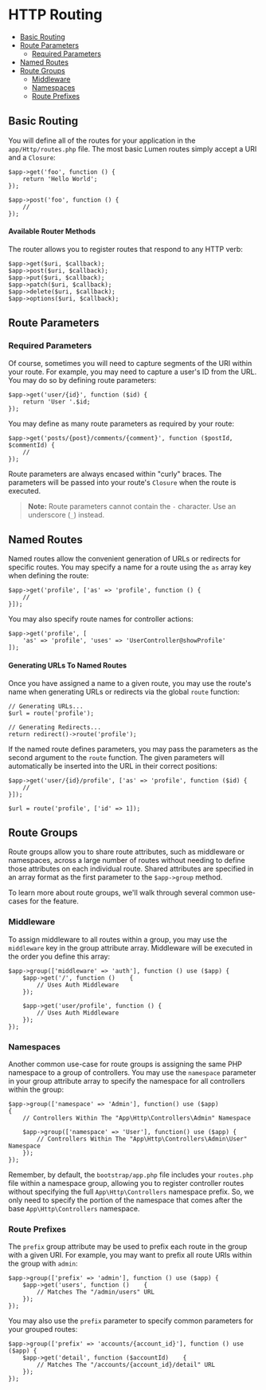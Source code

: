 # HTTP Routing

- [Basic Routing](#basic-routing)
- [Route Parameters](#route-parameters)
    - [Required Parameters](#required-parameters)
- [Named Routes](#named-routes)
- [Route Groups](#route-groups)
    - [Middleware](#route-group-middleware)
    - [Namespaces](#route-group-namespaces)
    - [Route Prefixes](#route-group-prefixes)

<a name="basic-routing"></a>
## Basic Routing

You will define all of the routes for your application in the `app/Http/routes.php` file. The most basic Lumen routes simply accept a URI and a `Closure`:

    $app->get('foo', function () {
        return 'Hello World';
    });

    $app->post('foo', function () {
        //
    });

#### Available Router Methods

The router allows you to register routes that respond to any HTTP verb:

    $app->get($uri, $callback);
    $app->post($uri, $callback);
    $app->put($uri, $callback);
    $app->patch($uri, $callback);
    $app->delete($uri, $callback);
    $app->options($uri, $callback);

<a name="route-parameters"></a>
## Route Parameters

<a name="required-parameters"></a>
### Required Parameters

Of course, sometimes you will need to capture segments of the URI within your route. For example, you may need to capture a user's ID from the URL. You may do so by defining route parameters:

    $app->get('user/{id}', function ($id) {
        return 'User '.$id;
    });

You may define as many route parameters as required by your route:

    $app->get('posts/{post}/comments/{comment}', function ($postId, $commentId) {
        //
    });

Route parameters are always encased within "curly" braces. The parameters will be passed into your route's `Closure` when the route is executed.

> **Note:** Route parameters cannot contain the `-` character. Use an underscore (`_`) instead.

<a name="named-routes"></a>
## Named Routes

Named routes allow the convenient generation of URLs or redirects for specific routes. You may specify a name for a route using the `as` array key when defining the route:

    $app->get('profile', ['as' => 'profile', function () {
        //
    }]);

You may also specify route names for controller actions:

    $app->get('profile', [
        'as' => 'profile', 'uses' => 'UserController@showProfile'
    ]);

#### Generating URLs To Named Routes

Once you have assigned a name to a given route, you may use the route's name when generating URLs or redirects via the global `route` function:

    // Generating URLs...
    $url = route('profile');

    // Generating Redirects...
    return redirect()->route('profile');

If the named route defines parameters, you may pass the parameters as the second argument to the `route` function. The given parameters will automatically be inserted into the URL in their correct positions:

    $app->get('user/{id}/profile', ['as' => 'profile', function ($id) {
        //
    }]);

    $url = route('profile', ['id' => 1]);

<a name="route-groups"></a>
## Route Groups

Route groups allow you to share route attributes, such as middleware or namespaces, across a large number of routes without needing to define those attributes on each individual route. Shared attributes are specified in an array format as the first parameter to the `$app->group` method.

To learn more about route groups, we'll walk through several common use-cases for the feature.

<a name="route-group-middleware"></a>
### Middleware

To assign middleware to all routes within a group, you may use the `middleware` key in the group attribute array. Middleware will be executed in the order you define this array:

    $app->group(['middleware' => 'auth'], function () use ($app) {
        $app->get('/', function ()    {
            // Uses Auth Middleware
        });

        $app->get('user/profile', function () {
            // Uses Auth Middleware
        });
    });

<a name="route-group-namespaces"></a>
### Namespaces

Another common use-case for route groups is assigning the same PHP namespace to a group of controllers. You may use the `namespace` parameter in your group attribute array to specify the namespace for all controllers within the group:

    $app->group(['namespace' => 'Admin'], function() use ($app)
    {
        // Controllers Within The "App\Http\Controllers\Admin" Namespace

        $app->group(['namespace' => 'User'], function() use ($app) {
            // Controllers Within The "App\Http\Controllers\Admin\User" Namespace
        });
    });

Remember, by default, the `bootstrap/app.php` file includes your `routes.php` file within a namespace group, allowing you to register controller routes without specifying the full `App\Http\Controllers` namespace prefix. So, we only need to specify the portion of the namespace that comes after the base `App\Http\Controllers` namespace.

<a name="route-group-prefixes"></a>
### Route Prefixes

The `prefix` group attribute may be used to prefix each route in the group with a given URI. For example, you may want to prefix all route URIs within the group with `admin`:

    $app->group(['prefix' => 'admin'], function () use ($app) {
        $app->get('users', function ()    {
            // Matches The "/admin/users" URL
        });
    });

You may also use the `prefix` parameter to specify common parameters for your grouped routes:

    $app->group(['prefix' => 'accounts/{account_id}'], function () use ($app) {
        $app->get('detail', function ($accountId)    {
            // Matches The "/accounts/{account_id}/detail" URL
        });
    });
